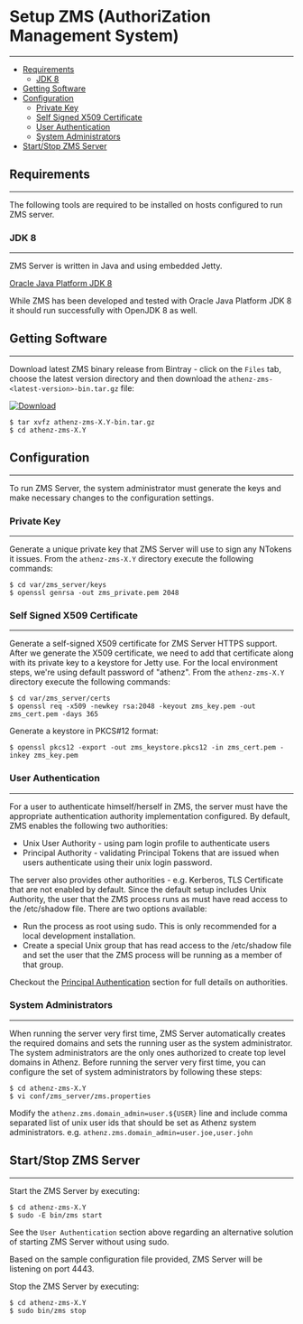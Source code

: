 # Setup ZMS (AuthoriZation Management System)
---------------------------------------------

* [Requirements](#requirements)
    * [JDK 8](#jdk-8)
* [Getting Software](#getting-software)
* [Configuration](#configuration)
    * [Private Key](#private-key)
    * [Self Signed X509 Certificate](#self-signed-x509-certificate)
    * [User Authentication](#user-authentication)
    * [System Administrators](#system-administrators)
* [Start/Stop ZMS Server](#startstop-zms-server)

## Requirements
---------------

The following tools are required to be installed on hosts
configured to run ZMS server.

### JDK 8
---------

ZMS Server is written in Java and using embedded Jetty.

[Oracle Java Platform JDK 8](http://www.oracle.com/technetwork/java/javase/downloads/jdk8-downloads-2133151.html)

While ZMS has been developed and tested with Oracle Java Platform JDK 8
it should run successfully with OpenJDK 8 as well.

## Getting Software
-------------------

Download latest ZMS binary release from Bintray - click on the `Files` tab,
choose the latest version directory and then download the
`athenz-zms-<latest-version>-bin.tar.gz` file:

[ ![Download](https://api.bintray.com/packages/yahoo/maven/athenz-zms/images/download.svg) ](https://bintray.com/yahoo/maven/athenz-zms/_latestVersion)


```shell
$ tar xvfz athenz-zms-X.Y-bin.tar.gz
$ cd athenz-zms-X.Y
```

## Configuration
----------------

To run ZMS Server, the system administrator must generate the keys
and make necessary changes to the configuration settings.

### Private Key
---------------------------

Generate a unique private key that ZMS Server will use
to sign any NTokens it issues. From the `athenz-zms-X.Y` directory
execute the following commands:

```shell
$ cd var/zms_server/keys
$ openssl genrsa -out zms_private.pem 2048
```

### Self Signed X509 Certificate
--------------------------------

Generate a self-signed X509 certificate for ZMS Server HTTPS
support. After we generate the X509 certificate, we need to add
that certificate along with its private key to a keystore for Jetty 
use. For the local environment steps, we're using default password
of "athenz". From the `athenz-zms-X.Y` directory execute the following
commands:

```shell
$ cd var/zms_server/certs
$ openssl req -x509 -newkey rsa:2048 -keyout zms_key.pem -out zms_cert.pem -days 365
```

Generate a keystore in PKCS#12 format:

```shell
$ openssl pkcs12 -export -out zms_keystore.pkcs12 -in zms_cert.pem -inkey zms_key.pem
```

### User Authentication
-----------------------

For a user to authenticate himself/herself in ZMS, the server must have
the appropriate authentication authority implementation configured. By
default, ZMS enables the following two authorities:

* Unix User Authority - using pam login profile to authenticate users
* Principal Authority - validating Principal Tokens that are issued
  when users authenticate using their unix login password.

The server also provides other authorities - e.g. Kerberos, TLS Certificate
that are not enabled by default. Since the default setup includes Unix
Authority, the user that the ZMS process runs as must have read access
to the /etc/shadow file. There are two options available:

* Run the process as root using sudo. This is only recommended for a local
  development installation.
* Create a special Unix group that has read access to the /etc/shadow file
  and set the user that the ZMS process will be running as a member of that
  group.

Checkout the [Principal Authentication](principal_authentication.md) section
for full details on authorities.

### System Administrators
-------------------------

When running the server very first time, ZMS Server automatically creates
the required domains and sets the running user as the system administrator.
The system administrators are the only ones authorized to create top
level domains in Athenz. Before running the server very first time, you
can configure the set of system administrators by following these steps:

```shell
$ cd athenz-zms-X.Y
$ vi conf/zms_server/zms.properties
```

Modify the `athenz.zms.domain_admin=user.${USER}` line and include comma
separated list of unix user ids that should be set as Athenz system
administrators. e.g. `athenz.zms.domain_admin=user.joe,user.john`

## Start/Stop ZMS Server
------------------------

Start the ZMS Server by executing:

```shell
$ cd athenz-zms-X.Y
$ sudo -E bin/zms start
```

See the `User Authentication` section above regarding an alternative
solution of starting ZMS Server without using sudo.

Based on the sample configuration file provided, ZMS Server will be listening
on port 4443.

Stop the ZMS Server by executing:

```shell
$ cd athenz-zms-X.Y
$ sudo bin/zms stop
```
